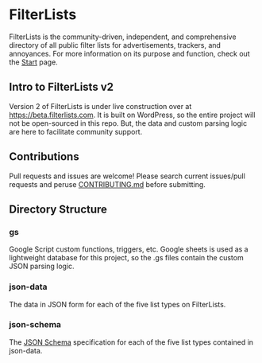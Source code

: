 # FilterLists
FilterLists is the community-driven, independent, and comprehensive directory of all public filter lists for advertisements, trackers, and annoyances. For more information on its purpose and function, check out the [Start](https://beta.filterlists.com/start/) page.

## Intro to FilterLists v2
Version 2 of FilterLists is under live construction over at https://beta.filterlists.com. It is built on WordPress, so the entire project will not be open-sourced in this repo. But, the data and custom parsing logic are here to facilitate community support.

## Contributions
Pull requests and issues are welcome! Please search current issues/pull requests and peruse [CONTRIBUTING.md](https://github.com/collinbarrett/FilterLists/blob/master/CONTRIBUTING.md) before submitting.

## Directory Structure
### gs
Google Script custom functions, triggers, etc. Google sheets is used as a lightweight database for this project, so the .gs files contain the custom JSON parsing logic.
### json-data
The data in JSON form for each of the five list types on FilterLists.
### json-schema
The [JSON Schema](http://json-schema.org/) specification for each of the five list types contained in json-data.
